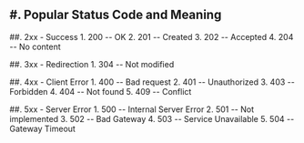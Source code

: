 #. Popular Status Code and Meaning
   ----------------------------------

##. 2xx - Success
    1. 200 -- OK
    2. 201 -- Created
    3. 202 -- Accepted
    4. 204 -- No content

##. 3xx - Redirection
    1. 304 -- Not modified

##. 4xx - Client Error
    1. 400 -- Bad request
    2. 401 -- Unauthorized
    3. 403 -- Forbidden
    4. 404 -- Not found
    5. 409 -- Conflict

##. 5xx - Server Error
    1. 500 -- Internal Server Error
    2. 501 -- Not implemented
    3. 502 -- Bad Gateway
    4. 503 -- Service Unavailable
    5. 504 -- Gateway Timeout